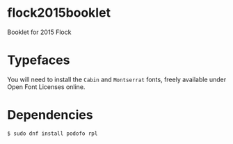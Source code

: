 # flock2015booklet
Booklet for 2015 Flock


Typefaces
===
You will need to install the <code>Cabin</code> and <code>Montserrat</code>
fonts, freely available under Open Font Licenses online.


Dependencies
===

<code>$ sudo dnf install podofo rpl</code>
